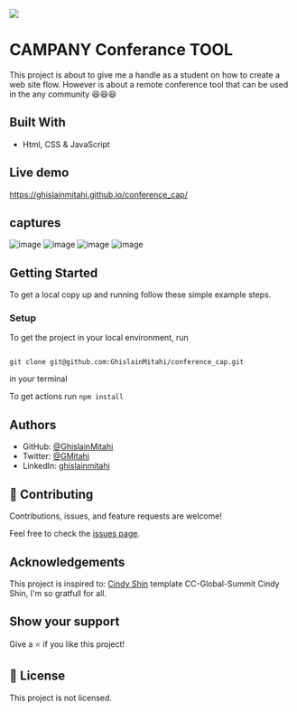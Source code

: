 ![](https://img.shields.io/badge/Microverse-blueviolet)

# CAMPANY Conferance TOOL

This project is about to give me a handle as a student on how to create a web site flow.
However is about a remote conference tool that can be used in the any community 😆😆😆

## Built With

- Html, CSS & JavaScript

## Live demo

https://ghislainmitahi.github.io/conference_cap/

## captures

![image](https://user-images.githubusercontent.com/74502009/232470454-ae7a73f8-ed14-43a9-ba2c-8eea5a18fd82.png)
![image](https://user-images.githubusercontent.com/74502009/232469473-706f7578-b786-4f06-830d-aada049431f2.png)
![image](https://user-images.githubusercontent.com/74502009/232469546-21db1190-9054-4f41-8a20-8300e39169e3.png)
![image](https://user-images.githubusercontent.com/74502009/232469643-3a07fbbc-7e40-4c8f-86d7-256a2d6d98b6.png)


## Getting Started

To get a local copy up and running follow these simple example steps.

### Setup

 To get the project in your local environment, run 

 ```

 git clone git@github.com:GhislainMitahi/conference_cap.git
 
 ```
  in your terminal

  To get actions run ```npm install```



## Authors

- GitHub: [@GhislainMitahi](https://github.com/GhislainMitahi)
- Twitter: [@GMitahi](https://https://twitter.com/GMitahi)
- LinkedIn: [ghislainmitahi](https://linkedin.com/in/ghislain-mitahi/)


## 🤝 Contributing


Contributions, issues, and feature requests are welcome!

Feel free to check the [issues page](../../issues/).

## Acknowledgements

This project is inspired to: [ Cindy Shin](https://www.behance.net/gallery/29845175/CC-Global-Summit-2015) template CC-Global-Summit   Cindy Shin, I'm so gratfull for all.

## Show your support

Give a ⭐️ if you like this project!

## 📝 License

This project is not licensed.



